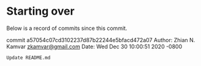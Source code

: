 # Starting over

Below is a record of commits since this commit.

commit a57054c07cd3102237d87b22244e5bfacd472a07
Author: Zhian N. Kamvar <zkamvar@gmail.com>
Date:   Wed Dec 30 10:00:51 2020 -0800

    Update README.md
